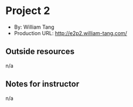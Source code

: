 # Project 2
+ By: William Tang
+ Production URL: <http://e2p2.william-tang.com/>

## Outside resources
n/a

## Notes for instructor
n/a